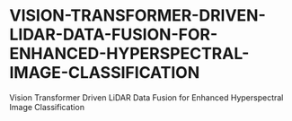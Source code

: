 # VISION-TRANSFORMER-DRIVEN-LIDAR-DATA-FUSION-FOR-ENHANCED-HYPERSPECTRAL-IMAGE-CLASSIFICATION
Vision Transformer Driven LiDAR Data Fusion for Enhanced Hyperspectral Image Classification
